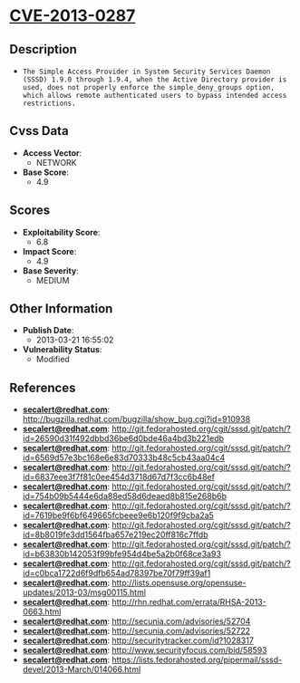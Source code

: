 
# [CVE-2013-0287](http://bugzilla.redhat.com/bugzilla/show_bug.cgi?id=910938)

## Description

- `The Simple Access Provider in System Security Services Daemon (SSSD) 1.9.0 through 1.9.4, when the Active Directory provider is used, does not properly enforce the simple_deny_groups option, which allows remote authenticated users to bypass intended access restrictions.`

## Cvss Data

- **Access Vector**:
  - NETWORK
- **Base Score**:
  - 4.9

## Scores

- **Exploitability Score**:
  - 6.8
- **Impact Score**:
  - 4.9
- **Base Severity**:
  - MEDIUM

## Other Information

- **Publish Date**:
  - 2013-03-21 16:55:02
- **Vulnerability Status**:
  - Modified

## References

- **secalert@redhat.com**: http://bugzilla.redhat.com/bugzilla/show_bug.cgi?id=910938
- **secalert@redhat.com**: http://git.fedorahosted.org/cgit/sssd.git/patch/?id=26590d31f492dbbd36be6d0bde46a4bd3b221edb
- **secalert@redhat.com**: http://git.fedorahosted.org/cgit/sssd.git/patch/?id=6569d57e3bc168e6e83d70333b48c5cb43aa04c4
- **secalert@redhat.com**: http://git.fedorahosted.org/cgit/sssd.git/patch/?id=6837eee3f7f81c0ee454d3718d67d7f3cc6b48ef
- **secalert@redhat.com**: http://git.fedorahosted.org/cgit/sssd.git/patch/?id=754b09b5444e6da88ed58d6deaed8b815e268b6b
- **secalert@redhat.com**: http://git.fedorahosted.org/cgit/sssd.git/patch/?id=7619be9f6bf649665fcbeee9e6b120f9f9cba2a5
- **secalert@redhat.com**: http://git.fedorahosted.org/cgit/sssd.git/patch/?id=8b8019fe3dd1564fba657e219ec20ff816c7ffdb
- **secalert@redhat.com**: http://git.fedorahosted.org/cgit/sssd.git/patch/?id=b63830b142053f99bfe954d4be5a2b0f68ce3a93
- **secalert@redhat.com**: http://git.fedorahosted.org/cgit/sssd.git/patch/?id=c0bca1722d6f9dfb654ad78397be70f79ff39af1
- **secalert@redhat.com**: http://lists.opensuse.org/opensuse-updates/2013-03/msg00115.html
- **secalert@redhat.com**: http://rhn.redhat.com/errata/RHSA-2013-0663.html
- **secalert@redhat.com**: http://secunia.com/advisories/52704
- **secalert@redhat.com**: http://secunia.com/advisories/52722
- **secalert@redhat.com**: http://securitytracker.com/id?1028317
- **secalert@redhat.com**: http://www.securityfocus.com/bid/58593
- **secalert@redhat.com**: https://lists.fedorahosted.org/pipermail/sssd-devel/2013-March/014066.html
